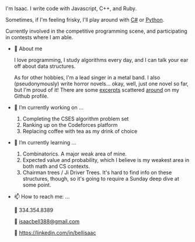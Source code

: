 I'm Isaac. I write code with Javascript, C++, and Ruby. 

Sometimes, if I'm feeling frisky, I'll play around with [C#](https://github.com/IsaacBell/Unity-Time-Reversal) or [Python](https://github.com/IsaacBell/Computer-Vision-Demo).

Currently involved in the competitive programming scene, and participating in contests where I am able.

- 🧍 About me
  
  I love programming, I study algorithms every day, and I can talk your ear off about data structures.
  
  As for other hobbies, I'm a lead singer in a metal band. I also (pseudonymously) write horror novels... okay, well, just one novel so far, but I'm proud of it! There are some [excerpts](https://github.com/IsaacBell/j-78) scattered [around](https://github.com/IsaacBell/crystal-dreams) on my Github profile.

- 🔭 I’m currently working on ...
  
  1. Completing the CSES algorithm problem set
  2. Ranking up on the Codeforces platform
  3. Replacing coffee with tea as my drink of choice

- 🌱 I’m currently learning ...
  
  1. Combinatorics. A major weak area of mine.
  2. Expected value and probability, which I believe is my weakest area in both math and CS contexts.
  3. Chairman trees / Ji Driver Trees. It's hard to find info on these structures, though, so it's going to require a Sunday deep dive at some point.

- 📫 How to reach me: ...

  📱 334.354.8389
  
  📧 isaacbell388@gmail.com
  
  🔗 https://linkedin.com/in/bellisaac
 

